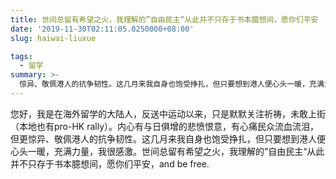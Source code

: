 ```yaml
---
title: 世间总留有希望之火，我理解的”自由民主“从此并不只存于书本臆想间，愿你们平安
date: '2019-11-30T02:11:05.0250000+08:00'
slug: haiwai-liuxue

tags:
  - 留学
summary: >-
  惊异、敬佩港人的抗争韧性。这几月来我自身也饱受挣扎，但只要想到港人便心头一暖，充满力量，我很感激
---
```

您好，我是在海外留学的大陆人，反送中运动以来，只是默默关注祈祷，未敢上街（本地也有pro-HK rally）。内心有与日俱增的悲愤恨意，有心痛民众流血流泪，但更惊异、敬佩港人的抗争韧性。这几月来我自身也饱受挣扎，但只要想到港人便心头一暖，充满力量，我很感激。世间总留有希望之火，我理解的”自由民主“从此并不只存于书本臆想间，愿你们平安，and be free.
